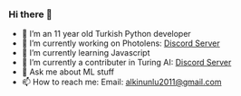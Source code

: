 ### Hi there 👋

- 👀 I’m an 11 year old Turkish Python developer
- 🔭 I’m currently working on Photolens: [Discord Server](https://discord.gg/6Gwh49GW)
- 🌱 I’m currently learning Javascript
- 👯 I’m currently a contributer in Turing AI: [Discord Server](https://discord.gg/turing)
- 💬 Ask me about ML stuff
- 📫 How to reach me: Email: alkinunlu2011@gmail.com
